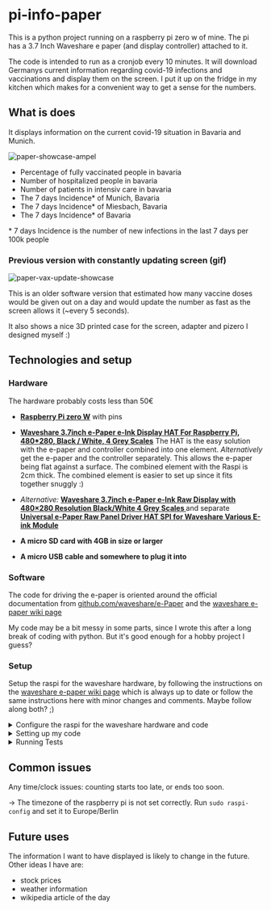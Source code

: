 # pi-info-paper

This is a python project running on a raspberry pi zero w of mine. The pi has a 3.7 Inch Waveshare e paper (and display controller) attached to it.

The code is intended to run as a cronjob every 10 minutes.
It will download Germanys current information regarding covid-19 infections and vaccinations and display them on the screen. 
I put it up on the fridge in my kitchen which makes for a convenient way to get a sense for the numbers.

## What is does
It displays information on the current covid-19 situation in Bavaria and Munich.

![paper-showcase-ampel](https://user-images.githubusercontent.com/33176142/142193751-604a572e-98f0-4e7e-89c7-a93ce78e3332.jpg)


- Percentage of fully vaccinated people in bavaria
- Number of hospitalized people in bavaria
- Number of patients in intensiv care in bavaria
- The 7 days Incidence* of Munich, Bavaria 
- The 7 days Incidence* of Miesbach, Bavaria 
- The 7 days Incidence* of Bavaria 

&ast; 7 days Incidence is the number of new infections in the last 7 days per 100k people

### Previous version with constantly updating screen (gif)

![paper-vax-update-showcase](https://user-images.githubusercontent.com/33176142/142194954-c7d4dd77-aa9f-4d4d-9a38-d57d85000496.gif)

This is an older software version that estimated how many vaccine doses would be given out on a day and would update the number as fast as the screen allows it (~every 5 seconds).

It also shows a nice 3D printed case for the screen, adapter and pizero I designed myself :)

## Technologies and setup


### Hardware 

The hardware probably costs less than 50€ 

- **[Raspberry Pi zero W](https://www.raspberrypi.org/products/raspberry-pi-zero-w/)** with pins

- **[Waveshare 3.7inch e-Paper e-Ink Display HAT For Raspberry Pi, 480*280, Black / White, 4 Grey Scales](https://www.aliexpress.com/item/1005001408167714.html?spm=a2g0s.9042311.0.0.1e2b4c4dAKdgvw)** The HAT is the easy solution with the e-paper and controller combined into one element.
*Alternatively* get the e-paper and the controller separately. This allows the e-paper being flat against a surface. The combined element with the Raspi is 2cm thick. The combined element is easier to set up since it fits together snuggly :)

- *Alternative:* **[Waveshare 3.7inch e-Paper e-Ink Raw Display with 480×280 Resolution Black/White 4 Grey Scales ](https://www.aliexpress.com/item/1005001587973205.html?spm=a2g0s.9042311.0.0.1e2b4c4dAKdgvw)**
 and separate **[Universal e-Paper Raw Panel Driver HAT SPI for Waveshare Various E-ink Module](https://www.aliexpress.com/item/32834283583.html?spm=a2g0s.9042311.0.0.1e2b4c4dAKdgvw)**

- **A micro SD card with 4GB in size or larger**

- **A micro USB cable and somewhere to plug it into**

### Software

The code for driving the e-paper is oriented around the official documentation from
[github.com/waveshare/e-Paper](https://github.com/waveshare/e-Paper) and the [waveshare e-paper wiki page](https://www.waveshare.com/wiki/3.7inch_e-Paper_HAT)



My code may be a bit messy in some parts, since I wrote this after a long break of coding with python. But it's good enough for a hobby project I guess?


### Setup

Setup the raspi for the waveshare hardware, by following the instructions on the [waveshare e-paper wiki page](https://www.waveshare.com/wiki/3.7inch_e-Paper_HAT) which is always up to date or follow the same instructions here with minor changes and comments. Maybe follow along both? ;)

<details><summary>Configure the raspi for the waveshare hardware and code</summary>
<p>

 Use a clean ubuntu installation and setup headless wifi for easy access over ssh.

 Upgrading sounds like a good first thing to do!

```sh
sudo apt update && sudo apt upgrade
```

```sh
sudo raspi-config
```
-> 3 Interface Options
-> P4 SPI
-> Yes
-> Ok	
-> Finish

Also set the **timezone** of the raspberry py to Germanys timezone. While in ```sudo raspi-config``` set it to Europe/Berlin

```sh
wget http://www.airspayce.com/mikem/bcm2835/bcm2835-1.60.tar.gz
tar zxvf bcm2835-1.60.tar.gz 
cd bcm2835-1.60/
sudo ./configure
sudo make
sudo make check
sudo make install
```

```sh
cd ~
wget https://project-downloads.drogon.net/wiringpi-latest.deb
sudo dpkg -i wiringpi-latest.deb
gpio -v
```
if gpio shows a version number it's installed correctly :)

```sh
sudo apt update
sudo apt install -y python3-pip python3-pil python3-numpy
sudo pip3 install RPi.GPIO spidev
```

How about some apt maintenance now?

```sh
sudo apt clean && sudo apt autoclean && sudo apt autoremove
```


Lastly install git to clone this or the official repo.
```sh
sudo apt install -y git
```

You can try the waveshare example code if you want. It has some nice demo code. Instructions and code are on their [github page](https://github.com/waveshare/e-Paper) .

</p>
</details>

<details><summary>Setting up my code</summary>
<p>

The following commaned clones this repo and installs dependencies. I recommend installing pandas like shown below with *apt*. Other ways (pip or conda) will probably lead to issues.

```sh
cd ~
git clone https://github.com/lor-enz/pi-info-epaper
pip3 install pytz
sudo apt install -y python3-pandas
```

figure out where your python3 is install with ```which python3``` and where you cloned the repo. 
Then adapt the script.sh in the root folder of this repo if necessary. 
Run it to see if it's working. You might need to cancel the Partial Update with Ctrl+C since it run for about 9 minutes.

Create a logfile by runnning ```touch ~/info-screen.log```

then configure a cronjob by by running ```crontab -e```
and add the following line:

```*/10 * * * * ~/pi-info-epaper/script.sh >> ~/info-screen.log 2>&1```

which runs the script every 10 minutes

</p>
</details>

<details><summary>Running Tests</summary>
<p>

In repo folder run a all tests from a TestClass like this:

```python3 code/test_storage.py TestStorage```

In repo folder run a single specific test like this:

```python3 code/test_paper.py TestPaper.test_paper_demo```

</p>
</details>


## Common issues

Any time/clock issues: counting starts too late, or ends too soon.

-> The timezone of the raspberry pi is not set correctly. Run  ```sudo raspi-config``` and set it to Europe/Berlin

## Future uses

The information I want to have displayed is likely to change in the future. Other ideas I have are:

- stock prices
- weather information
- wikipedia article of the day


